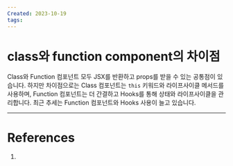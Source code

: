 ```yaml
---
Created: 2023-10-19
tags:
---
```

# class와 function component의 차이점
Class와 Function 컴포넌트 모두 JSX를 반환하고 props를 받을 수 있는 공통점이 있습니다. 하지만 차이점으로는 Class 컴포넌트는 `this` 키워드와 라이프사이클 메서드를 사용하며, Function 컴포넌트는 더 간결하고 Hooks를 통해 상태와 라이프사이클을 관리합니다. 최근 추세는 Function 컴포넌트와 Hooks 사용이 늘고 있습니다.

---
# References
1. 